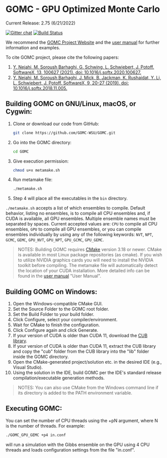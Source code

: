 # GOMC - GPU Optimized Monte Carlo

Current Release: 2.75 (6/21/2022)

[![Gitter chat](https://badges.gitter.im/gitterHQ/gitter.png)](https://gitter.im/GOMC_WSU/Lobby?utm_source=share-link&utm_medium=link&utm_campaign=share-link)
[![Build Status](https://travis-ci.org/GOMC-WSU/GOMC.svg?branch=master)](https://travis-ci.org/GOMC-WSU/GOMC)

We recommend the [GOMC Project Website](https://gomc-wsu.org/ "GOMC Website") and the [user manual](https://gomc-wsu.github.io/Manual/ "User Manual") for further information and examples.

To cite GOMC project, please cite the following papers:
1.  [Y. Nejahi, M. Soroush Barhaghi,  G. Schwing, L. Schwiebert, J. Potoff. SoftwareX, 13, 100627 (2021). doi: 10.1016/j.softx.2020.100627.](https://www.sciencedirect.com/science/article/pii/S235271102030340X)
2.  [Y. Nejahi, M. Soroush Barhaghi, J. Mick, B. Jackman, K. Rushaidat, Y. Li, L. Schwiebert, J. Potoff. SoftwareX, 9, 20-27 (2019). doi: 10.1016/j.softx.2018.11.005.](https://www.sciencedirect.com/science/article/pii/S2352711018301171?via%3Dihub "SoftwareX")

## Building GOMC on GNU/Linux, macOS, or Cygwin:

1.  Clone or download our code from GitHub:
     ```bash
     git clone https://github.com/GOMC-WSU/GOMC.git
     ```
2.  Go into the GOMC directory: 
     ```bash
     cd GOMC
     ```
3.  Give execution permission: 
     ```bash
     chmod u+x metamake.sh
     ```
4.  Run metamake file:
     ```bash
     ./metamake.sh
     ```
5.  Step 4 will place all the executables in the ```bin``` directory.

  `./metamake.sh` accepts a list of which ensembles to compile. Default behavior, listing no ensembles, is to compile all CPU ensembles and, if CUDA is available, all GPU ensembles. Multiple ensemble names must be separated by spaces. Current accepted values are: `CPU` to compile all CPU ensembles, `GPU` to compile all GPU ensembles, or you can compile ensembles individually by using any of the following keywords:
  `NVT`, `NPT`, `GCMC`, `GEMC`, `GPU_NVT`, `GPU_NPT`, `GPU_GCMC`, `GPU_GEMC`.

> NOTES: Building GOMC requires [CMake](https://cmake.org/) version 3.18 or newer. CMake is available in most Linux package repositories (as cmake). If you wish to utilize NVIDIA graphics cards you will need to install the NVIDIA toolkit before compiling. The metamake file will automatically detect the location of your CUDA installation. More detailed info can be found in the [user manual](https://gomc-wsu.github.io/Manual/) "User Manual".

## Building GOMC on Windows:
1.  Open the Windows-compatible CMake GUI.
2.  Set the Source Folder to the GOMC root folder.
3.  Set the Build Folder to your build folder.
4.  Click Configure, select your compiler/environment.
5.  Wait for CMake to finish the configuration.
6.  Click Configure again and click Generate.
7.  If your version of CUDA is older than CUDA 11, download the [CUB library](https://nvlabs.github.io/cub/download_cub.html).
8.  If your version of CUDA is older than CUDA 11, extract the CUB library and copy the "cub" folder from the CUB library into the "lib" folder inside the GOMC directory.
9.  Open the CMake-generated project/solution etc. in the desired IDE (e.g., Visual Studio).
10. Using the solution in the IDE, build GOMC per the IDE's standard release compilation/executable generation methods.

> NOTES: You can also use CMake from the Windows command line if its directory is added to the PATH environment variable.

## Executing GOMC:
  You can set the number of CPU threads using the +pN argument, where N is the number of threads.
  For example:
  ```bash
  ./GOMC_GPU_GEMC +p4 in.conf
  ```

  will run a simulation with the Gibbs ensemble on the GPU using 4 CPU threads and loads configuration settings from the file "in.conf".
